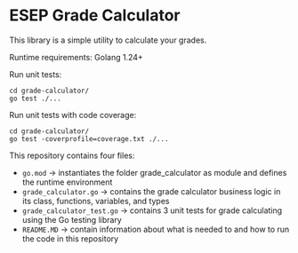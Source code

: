 # ESEP Grade Calculator

This library is a simple utility to calculate your grades.

Runtime requirements:
Golang 1.24+

Run unit tests:
```
cd grade-calculator/
go test ./...
```

Run unit tests with code coverage:
```
cd grade-calculator/
go test -coverprofile=coverage.txt ./...
```

This repository contains four files:
- `go.mod` -> instantiates the folder grade_calculator as module and defines the runtime environment
- `grade_calculator.go` -> contains the grade calculator business logic in its class, functions, variables, and types
- `grade_calculator_test.go` -> contains 3 unit tests for grade calculating using the Go testing library
- `README.MD` -> contain information about what is needed to and how to run the code in this repository
